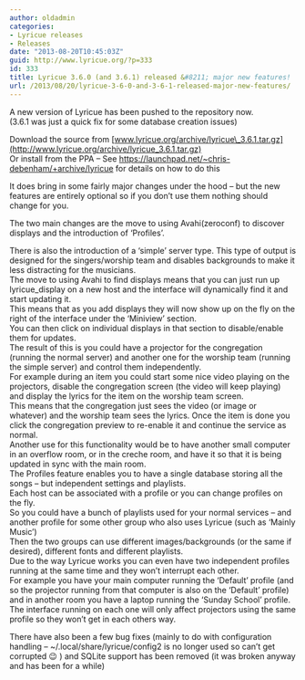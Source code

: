 ```yaml
---
author: oldadmin
categories:
- Lyricue releases
- Releases
date: "2013-08-20T10:45:03Z"
guid: http://www.lyricue.org/?p=333
id: 333
title: Lyricue 3.6.0 (and 3.6.1) released &#8211; major new features!
url: /2013/08/20/lyricue-3-6-0-and-3-6-1-released-major-new-features/
---
```


A new version of Lyricue has been pushed to the repository now.  
(3.6.1 was just a quick fix for some database creation issues)

Download the source from [www.lyricue.org/archive/lyricue\_3.6.1.tar.gz](http://www.lyricue.org/archive/lyricue_3.6.1.tar.gz)  
Or install from the PPA – See <https://launchpad.net/~chris-debenham/+archive/lyricue> for details on how to do this

It does bring in some fairly major changes under the hood – but the new features are entirely optional so if you don’t use them nothing should change for you.

The two main changes are the move to using Avahi(zeroconf) to discover displays and the introduction of ‘Profiles’.

There is also the introduction of a ‘simple’ server type. This type of output is designed for the singers/worship team and disables backgrounds to make it less distracting for the musicians.  
The move to using Avahi to find displays means that you can just run up lyricue\_display on a new host and the interface will dynamically find it and start updating it.  
This means that as you add displays they will now show up on the fly on the right of the interface under the ‘Miniview’ section.  
You can then click on individual displays in that section to disable/enable them for updates.  
The result of this is you could have a projector for the congregation (running the normal server) and another one for the worship team (running the simple server) and control them independently.  
For example during an item you could start some nice video playing on the projectors, disable the congregation screen (the video will keep playing) and display the lyrics for the item on the worship team screen.  
This means that the congregation just sees the video (or image or whatever) and the worship team sees the lyrics. Once the item is done you click the congregation preview to re-enable it and continue the service as normal.  
Another use for this functionality would be to have another small computer in an overflow room, or in the creche room, and have it so that it is being updated in sync with the main room.  
The Profiles feature enables you to have a single database storing all the songs – but independent settings and playlists.  
Each host can be associated with a profile or you can change profiles on the fly.  
So you could have a bunch of playlists used for your normal services – and another profile for some other group who also uses Lyricue (such as ‘Mainly Music’)  
Then the two groups can use different images/backgrounds (or the same if desired), different fonts and different playlists.  
Due to the way Lyricue works you can even have two independent profiles running at the same time and they won’t interrupt each other.  
For example you have your main computer running the ‘Default’ profile (and so the projector running from that computer is also on the ‘Default’ profile) and in another room you have a laptop running the ‘Sunday School’ profile.  
The interface running on each one will only affect projectors using the same profile so they won’t get in each others way.

There have also been a few bug fixes (mainly to do with configuration handling – ~/.local/share/lyricue/config2 is no longer used so can’t get corrupted 😉 ) and SQLite support has been removed (it was broken anyway and has been for a while)